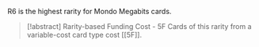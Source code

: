 R6 is the highest rarity for Mondo Megabits cards.  


> [!abstract] Rarity-based Funding Cost - 5F
> Cards of this rarity from a variable-cost card type cost [[5F]].
> 

